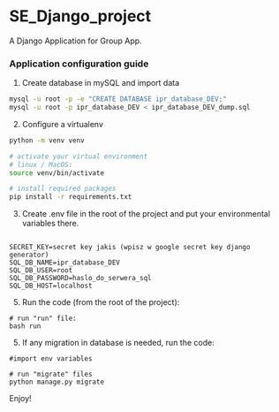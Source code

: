 # SE_Django_project

A Django Application for Group App.

### Application configuration guide 

1. Create database in mySQL and import data 
```bash
mysql -u root -p -e "CREATE DATABASE ipr_database_DEV;"
mysql -u root -p ipr_database_DEV < ipr_database_DEV_dump.sql
```

2. Configure a virtualenv 
```bash
python -m venv venv

# activate your virtual environment 
# linux / MacOS: 
source venv/bin/activate

# install required packages 
pip install -r requirements.txt
```

3. Create .env file in the root of the project and put your environmental variables there.
```

SECRET_KEY=secret key jakis (wpisz w google secret key django generator)
SQL_DB_NAME=ipr_database_DEV
SQL_DB_USER=root
SQL_DB_PASSWORD=haslo_do_serwera_sql
SQL_DB_HOST=localhost
```

5. Run the code (from the root of the project):
```
# run "run" file: 
bash run
```


5. If any migration in database is needed, run the code: 

```shell
#import env variables

# run "migrate" files
python manage.py migrate 
```

Enjoy! 
